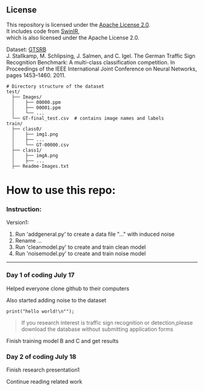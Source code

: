 ## License

This repository is licensed under the [Apache License 2.0](LICENSE).  
It includes code from [SwinIR](https://github.com/JingyunLiang/SwinIR),  
which is also licensed under the Apache License 2.0.

Dataset: [GTSRB](https://benchmark.ini.rub.de/gtsrb_news.html)\
J. Stallkamp, M. Schlipsing, J. Salmen, and C. Igel. The German Traffic Sign Recognition Benchmark: A multi-class classification competition. In Proceedings of the IEEE International Joint Conference on Neural Networks, pages 1453–1460. 2011. 




```text
# Directory structure of the dataset
test/
  ├── Images/
  │    ├── 00000.ppm
  │    ├── 00001.ppm
  │    └── ...
  └── GT-final_test.csv  # contains image names and labels
train/
  ├── class0/
  │    ├── img1.png
  │    ├── ...
  │    └── GT-00000.csv
  ├── class1/
  │    ├── imgA.png
  │    ├── ...
  ├── Readme-Images.txt
```

# How to use this repo:


### Instruction:

Version1:

1. Run 'addgeneral.py' to create a data file "..." with induced noise
2. Rename ...
3. Run 'cleanmodel.py' to create and train clean model
4. Run 'noisemodel.py' to create and train noise model 

---
### Day 1 of coding July 17
Helped everyone clone github to their computers

Also started adding noise to the dataset

``print("hello world!\n"");``

>If you research interest is traffic sign recognition or 
detection,please download the database without 
submitting application forms

Finish training model B and C and get results

>

### Day 2 of coding July 18
Finish research presentation1

Continue reading related work